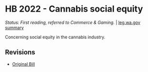 # HB 2022 - Cannabis social equity
*Status: First reading, referred to Commerce & Gaming.* | [leg.wa.gov summary](https://app.leg.wa.gov/billsummary?BillNumber=2022&Year=2021)

Concerning social equity in the cannabis industry.

## Revisions
* [Original Bill](1/)